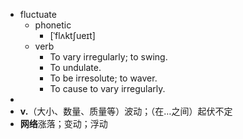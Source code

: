 - fluctuate
	- phonetic
		- [ˈflʌktʃueɪt]
	- verb
		- To vary irregularly; to swing.
		- To undulate.
		- To be irresolute; to waver.
		- To cause to vary irregularly.
-
- **v.**（大小、数量、质量等）波动；（在…之间）起伏不定
- **网络**涨落；变动；浮动